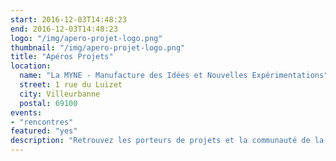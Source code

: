 ```yaml
---
start: 2016-12-03T14:48:23
end: 2016-12-03T14:48:23
logo: "/img/apero-projet-logo.png"
thumbnail: "/img/apero-projet-logo.png"
title: "Apéros Projets"
location:
  name: "La MYNE - Manufacture des Idées et Nouvelles Expérimentations"
  street: 1 rue du Luizet
  city: Villeurbanne
  postal: 69100
events: 
- "rencontres"
featured: "yes"
description: "Retrouvez les porteurs de projets et la communauté de la MYNE tous les 1ers vendredi de chaque mois en général à 18h00. L'occasion de faire des rencontres, d'échanger autour d'un verre, ou d'une tasse, et de suivre l'évolution des projets."
---
```


